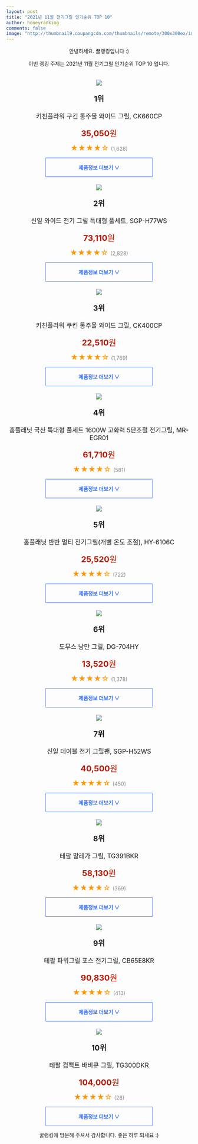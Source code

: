 ```yaml
--- 
layout: post 
title: "2021년 11월 전기그릴 인기순위 TOP 10" 
author: honeyranking 
comments: false 
image: "http://thumbnail9.coupangcdn.com/thumbnails/remote/300x300ex/image/retail/images/49653179013655-5ba5365a-203a-4efb-98a4-20ff9196c438.jpg" 
--- 
```

<p style="text-align: center;">안녕하세요. 꿀랭킹입니다 :)</p> <p style="text-align: center;">이번 랭킹 주제는 2021년 11월 전기그릴 인기순위 TOP 10 입니다.</p><center><img src="http://thumbnail9.coupangcdn.com/thumbnails/remote/300x300ex/image/retail/images/49653179013655-5ba5365a-203a-4efb-98a4-20ff9196c438.jpg" style="margin-top:20px" /></center> <p style="text-align: center; font-size: 20px"><b>1위</b></p> <p style="text-align: center; font-size: 17px">키친플라워 쿠킨 통주물 와이드 그릴, CK660CP</p> <p style="text-align: center;"><span style="color: #b61800; font-size: 22px;"><b>35,050</b>원</span></p> <p style="text-align: center;"><span style="color: #ff9600; font-size: 20px;">★★★★☆ </span><span style="color: #878787;">(1,628)</span></p> <center><a href="https://link.coupang.com/a/hcKkg"> <div style="font-size: 14px; display: inline-block; padding: 15px 90px; color: #346aff; border-radius: 2px; border: 1px solid #346aff; cursor: pointer;"><b>제품정보 더보기 &or;</b></div> </a></center><center><img src="http://thumbnail7.coupangcdn.com/thumbnails/remote/300x300ex/image/retail/images/503827537862794-ff082cfb-fee2-4fee-afed-8f8fda7eb2d9.jpg" style="margin-top:20px" /></center> <p style="text-align: center; font-size: 20px"><b>2위</b></p> <p style="text-align: center; font-size: 17px">신일 와이드 전기 그릴 특대형 풀세트, SGP-H77WS</p> <p style="text-align: center;"><span style="color: #b61800; font-size: 22px;"><b>73,110</b>원</span></p> <p style="text-align: center;"><span style="color: #ff9600; font-size: 20px;">★★★★☆ </span><span style="color: #878787;">(2,828)</span></p> <center><a href="https://link.coupang.com/a/hcKkj"> <div style="font-size: 14px; display: inline-block; padding: 15px 90px; color: #346aff; border-radius: 2px; border: 1px solid #346aff; cursor: pointer;"><b>제품정보 더보기 &or;</b></div> </a></center><center><img src="http://thumbnail7.coupangcdn.com/thumbnails/remote/300x300ex/image/retail/images/6779267716036802-6232a1b5-ccca-4890-941b-bd56660f489d.jpg" style="margin-top:20px" /></center> <p style="text-align: center; font-size: 20px"><b>3위</b></p> <p style="text-align: center; font-size: 17px">키친플라워 쿠킨 통주물 와이드 그릴, CK400CP</p> <p style="text-align: center;"><span style="color: #b61800; font-size: 22px;"><b>22,510</b>원</span></p> <p style="text-align: center;"><span style="color: #ff9600; font-size: 20px;">★★★★☆ </span><span style="color: #878787;">(1,769)</span></p> <center><a href="https://link.coupang.com/a/hcKkp"> <div style="font-size: 14px; display: inline-block; padding: 15px 90px; color: #346aff; border-radius: 2px; border: 1px solid #346aff; cursor: pointer;"><b>제품정보 더보기 &or;</b></div> </a></center><center><img src="http://thumbnail10.coupangcdn.com/thumbnails/remote/300x300ex/image/retail/images/613759138729997-51cc285a-45bc-49be-a1c3-a75ed8fcd3d2.jpg" style="margin-top:20px" /></center> <p style="text-align: center; font-size: 20px"><b>4위</b></p> <p style="text-align: center; font-size: 17px">홈플래닛 국산 특대형 풀세트 1600W 고화력 5단조절 전기그릴, MR-EGR01</p> <p style="text-align: center;"><span style="color: #b61800; font-size: 22px;"><b>61,710</b>원</span></p> <p style="text-align: center;"><span style="color: #ff9600; font-size: 20px;">★★★★☆ </span><span style="color: #878787;">(581)</span></p> <center><a href="https://link.coupang.com/a/hcKkt"> <div style="font-size: 14px; display: inline-block; padding: 15px 90px; color: #346aff; border-radius: 2px; border: 1px solid #346aff; cursor: pointer;"><b>제품정보 더보기 &or;</b></div> </a></center><center><img src="http://thumbnail6.coupangcdn.com/thumbnails/remote/300x300ex/image/retail/images/149872765150670-4b68eadf-2fdd-4f7a-9906-4394f7bd982d.png" style="margin-top:20px" /></center> <p style="text-align: center; font-size: 20px"><b>5위</b></p> <p style="text-align: center; font-size: 17px">홈플래닛 반반 멀티 전기그릴(개별 온도 조절), HY-6106C</p> <p style="text-align: center;"><span style="color: #b61800; font-size: 22px;"><b>25,520</b>원</span></p> <p style="text-align: center;"><span style="color: #ff9600; font-size: 20px;">★★★★☆ </span><span style="color: #878787;">(722)</span></p> <center><a href="https://link.coupang.com/a/hcKkx"> <div style="font-size: 14px; display: inline-block; padding: 15px 90px; color: #346aff; border-radius: 2px; border: 1px solid #346aff; cursor: pointer;"><b>제품정보 더보기 &or;</b></div> </a></center><center><img src="http://thumbnail8.coupangcdn.com/thumbnails/remote/300x300ex/image/retail/images/2020/05/29/10/8/d4f4e12d-9492-4349-90b4-8886dfbda182.jpg" style="margin-top:20px" /></center> <p style="text-align: center; font-size: 20px"><b>6위</b></p> <p style="text-align: center; font-size: 17px">도무스 낭만 그릴, DG-704HY</p> <p style="text-align: center;"><span style="color: #b61800; font-size: 22px;"><b>13,520</b>원</span></p> <p style="text-align: center;"><span style="color: #ff9600; font-size: 20px;">★★★★☆ </span><span style="color: #878787;">(1,378)</span></p> <center><a href="https://link.coupang.com/a/hcKky"> <div style="font-size: 14px; display: inline-block; padding: 15px 90px; color: #346aff; border-radius: 2px; border: 1px solid #346aff; cursor: pointer;"><b>제품정보 더보기 &or;</b></div> </a></center><center><img src="http://thumbnail7.coupangcdn.com/thumbnails/remote/300x300ex/image/product/image/vendoritem/2019/01/30/3076061085/e2320557-5251-427a-a147-60767e63930d.jpg" style="margin-top:20px" /></center> <p style="text-align: center; font-size: 20px"><b>7위</b></p> <p style="text-align: center; font-size: 17px">신일 테이블 전기 그릴팬, SGP-H52WS</p> <p style="text-align: center;"><span style="color: #b61800; font-size: 22px;"><b>40,500</b>원</span></p> <p style="text-align: center;"><span style="color: #ff9600; font-size: 20px;">★★★★☆ </span><span style="color: #878787;">(450)</span></p> <center><a href="https://link.coupang.com/a/hcKkD"> <div style="font-size: 14px; display: inline-block; padding: 15px 90px; color: #346aff; border-radius: 2px; border: 1px solid #346aff; cursor: pointer;"><b>제품정보 더보기 &or;</b></div> </a></center><center><img src="http://thumbnail6.coupangcdn.com/thumbnails/remote/300x300ex/image/retail/images/2019/11/29/9/2/856515f5-da8e-43c5-8e74-79f8e4f3cdd4.jpg" style="margin-top:20px" /></center> <p style="text-align: center; font-size: 20px"><b>8위</b></p> <p style="text-align: center; font-size: 17px">테팔 말레가 그릴, TG391BKR</p> <p style="text-align: center;"><span style="color: #b61800; font-size: 22px;"><b>58,130</b>원</span></p> <p style="text-align: center;"><span style="color: #ff9600; font-size: 20px;">★★★★☆ </span><span style="color: #878787;">(369)</span></p> <center><a href="https://link.coupang.com/a/hcKkE"> <div style="font-size: 14px; display: inline-block; padding: 15px 90px; color: #346aff; border-radius: 2px; border: 1px solid #346aff; cursor: pointer;"><b>제품정보 더보기 &or;</b></div> </a></center><center><img src="http://thumbnail9.coupangcdn.com/thumbnails/remote/300x300ex/image/retail/images/2020/01/29/14/5/8b146ca9-a1c2-4105-8f37-695bc814d81e.jpg" style="margin-top:20px" /></center> <p style="text-align: center; font-size: 20px"><b>9위</b></p> <p style="text-align: center; font-size: 17px">테팔 파워그릴 포스 전기그릴, CB65E8KR</p> <p style="text-align: center;"><span style="color: #b61800; font-size: 22px;"><b>90,830</b>원</span></p> <p style="text-align: center;"><span style="color: #ff9600; font-size: 20px;">★★★★☆ </span><span style="color: #878787;">(413)</span></p> <center><a href="https://link.coupang.com/a/hcKkF"> <div style="font-size: 14px; display: inline-block; padding: 15px 90px; color: #346aff; border-radius: 2px; border: 1px solid #346aff; cursor: pointer;"><b>제품정보 더보기 &or;</b></div> </a></center><center><img src="http://thumbnail10.coupangcdn.com/thumbnails/remote/300x300ex/image/vendor_inventory/ff15/1b46ad2ddcee8c0fbe477e41d92902239ca987c807905b880d1f2393c8fd.png" style="margin-top:20px" /></center> <p style="text-align: center; font-size: 20px"><b>10위</b></p> <p style="text-align: center; font-size: 17px">테팔 컴팩트 바비큐 그릴, TG300DKR</p> <p style="text-align: center;"><span style="color: #b61800; font-size: 22px;"><b>104,000</b>원</span></p> <p style="text-align: center;"><span style="color: #ff9600; font-size: 20px;">★★★★☆ </span><span style="color: #878787;">(28)</span></p> <center><a href="https://link.coupang.com/a/hcKkG"> <div style="font-size: 14px; display: inline-block; padding: 15px 90px; color: #346aff; border-radius: 2px; border: 1px solid #346aff; cursor: pointer;"><b>제품정보 더보기 &or;</b></div> </a></center> <p style="text-align: center;">꿀랭킹에 방문해 주셔서 감사합니다. 좋은 하루 되세요 :)</p>
